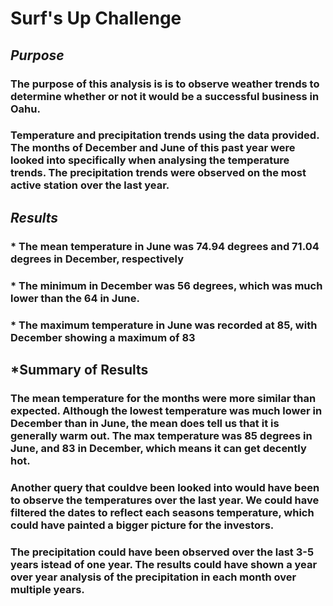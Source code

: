 # Surf's Up Challenge

## *Purpose*
### The purpose of this analysis is is to observe weather trends to determine whether or not it would be a successful business in Oahu.
### Temperature and precipitation trends using the data provided. The months of December and June of this past year were looked into specifically when analysing the temperature trends. The precipitation trends were observed on the most active station over the last year.

## *Results*
### * The mean temperature in June was 74.94 degrees and 71.04 degrees in December, respectively
### * The minimum in December was 56 degrees, which was much lower than the 64 in June.
### * The maximum temperature in June was recorded at 85, with December showing a maximum of 83

## *Summary of Results
### The mean temperature for the months were more similar than expected. Although the lowest temperature was much lower in December than in June, the mean does tell us that it is generally warm out. The max temperature was 85 degrees in June, and 83 in December, which means it can get decently hot. 
### Another query that couldve been looked into would have been to observe the temperatures over the last year. We could have filtered the dates to reflect each seasons temperature, which could have painted a bigger picture for the investors.
### The precipitation could have been observed over the last 3-5 years istead of one year. The results could have shown a year over year analysis of the precipitation in each month over multiple years.
